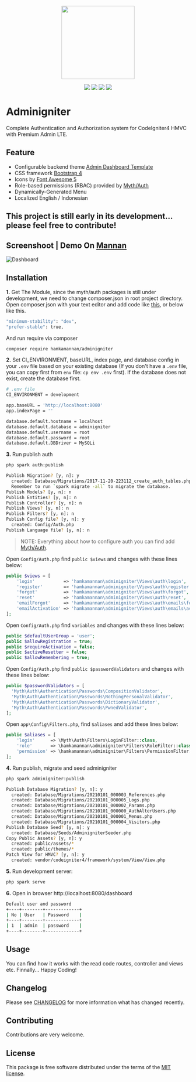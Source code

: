 <p align="center"><img src="https://codeigniter.com/assets/images/codeigniter4logo.png" width="200"></p>

<p align="center">
<a href="https://packagist.org/packages/hamkamannan/adminigniter"><img src="https://poser.pugx.org/hamkamannan/adminigniter/version"></a>
<a href="https://packagist.org/packages/hamkamannan/adminigniter"><img src="https://img.shields.io/badge/Package-hamkamannan%2Fadminigniter-light.svg"></a>
<a href="https://packagist.org/packages/hamkamannan/adminigniter"><img src="https://poser.pugx.org/hamkamannan/adminigniter/downloads"</img></a>
<a href="https://github.com/hamkamannan/adminigniter/blob/master/LICENSE.md"><img src="https://img.shields.io/github/license/hamkamannan/adminigniter"></a>
</p>


Adminigniter
=====================================
Complete Authentication and Authorization system for CodeIgniter4 HMVC with Premium Admin LTE.

Feature
-------
* Configurable backend theme [Admin Dashboard Template](https://dashboardpack.com/)
* CSS framework [Bootstrap 4](https://getbootstrap.com/)
* Icons by [Font Awesome 5](https://fontawesome.com/)
* Role-based permissions (RBAC) provided by [Myth/Auth](https://github.com/lonnieezell/myth-auth)
* Dynamically-Generated Menu
* Localized English / Indonesian

This project is still early in its development... please feel free to contribute!
------------------------------------------------------------
Screenshoot | Demo On [Mannan](https://mannan.id/)
-------------------------------------------------------------------------------
![Dashboard](.github/dashboard.png?raw=true)

Installation
------------

**1.** Get The Module, since the myth/auth packages is still under development, we need to change composer.json in root project directory. Open composer.json with your text editor and add code like [this](https://github.com/hamkamannan/adminigniter/blob/master/composer.json#L29-L30), or below like this.

```bash
"minimum-stability": "dev",
"prefer-stable": true,
```

And run require via composer

```bash
composer require hamkamannan/adminigniter
```

**2.** Set CI_ENVIRONMENT, baseURL, index page, and database config in your `.env` file based on your existing database (If you don't have a `.env` file, you can copy first from `env` file: `cp env .env` first). If the database does not exist, create the database first.

```bash
# .env file
CI_ENVIRONMENT = development

app.baseURL = 'http://localhost:8080'
app.indexPage = ''

database.default.hostname = localhost
database.default.database = adminigniter
database.default.username = root
database.default.password = root
database.default.DBDriver = MySQLi
```
**3.** Run publish auth
```bash
php spark auth:publish

Publish Migration? [y, n]: y
  created: Database/Migrations/2017-11-20-223112_create_auth_tables.php
  Remember to run `spark migrate -all` to migrate the database.
Publish Models? [y, n]: n
Publish Entities? [y, n]: n
Publish Controller? [y, n]: n
Publish Views? [y, n]: n
Publish Filters? [y, n]: n
Publish Config file? [y, n]: y
  created: Config/Auth.php
Publish Language file? [y, n]: n
```

> NOTE: Everything about how to configure auth you can find add [Myth/Auth](https://github.com/lonnieezell/myth-auth).


Open `Config/Auth.php` find `public $views` and changes with these lines below:
```php
public $views = [
    'login'           => 'hamkamannan\adminigniter\Views\auth\login',
    'register'        => 'hamkamannan\adminigniter\Views\auth\register',
    'forgot'          => 'hamkamannan\adminigniter\Views\auth\forgot',
    'reset'           => 'hamkamannan\adminigniter\Views\auth\reset',
    'emailForgot'     => 'hamkamannan\adminigniter\Views\auth\emails\forgot',
    'emailActivation' => 'hamkamannan\adminigniter\Views\auth\emails\activation',
];
```

Open `Config/Auth.php` find `variables` and changes with these lines below:
```php
public $defaultUserGroup = 'user';
public $allowRegistration = true;
public $requireActivation = false; 
public $activeResetter = false;
public $allowRemembering = true;
```

Open `Config/Auth.php` find `public $passwordValidators` and changes with these lines below:
```php
public $passwordValidators = [
  'Myth\Auth\Authentication\Passwords\CompositionValidator',
  'Myth\Auth\Authentication\Passwords\NothingPersonalValidator',
  'Myth\Auth\Authentication\Passwords\DictionaryValidator',
  'Myth\Auth\Authentication\Passwords\PwnedValidator',
];
```

Open `app\Config\Filters.php`, find `$aliases` and add these lines below:
```php
public $aliases = [
    'login'      => \Myth\Auth\Filters\LoginFilter::class,
    'role'       => \hamkamannan\adminigniter\Filters\RoleFilter::class,
    'permission' => \hamkamannan\adminigniter\Filters\PermissionFilter::class,
];
```

**4.** Run publish, migrate and seed adminigniter
```bash
php spark adminigniter:publish

Publish Database Migration? [y, n]: y
  created: Database/Migrations/20210101_000003_References.php
  created: Database/Migrations/20210101_000005_Logs.php
  created: Database/Migrations/20210101_000002_Params.php
  created: Database/Migrations/20210101_000000_AuthAlterUsers.php
  created: Database/Migrations/20210101_000001_Menus.php
  created: Database/Migrations/20210101_000004_Visitors.php
Publish Database Seed? [y, n]: y
  created: Database/Seeds/AdminigniterSeeder.php
Copy Public Assets? [y, n]: y
  created: public/assets/*
  created: public/themes/*
Patch View for HMVC? [y, n]: y
  created: vendor/codeigniter4/framework/system/View/View.php
```

**5.** Run development server:

```bash
php spark serve
```

**6.** Open in browser http://localhost:8080/dashboard
```bash
Default user and password
+----+--------+-------------+
| No | User   | Password    |
+----+--------+-------------+
| 1  | admin  | password    |
+----+--------+-------------+
```

Usage
-----
You can find how it works with the read code routes, controller and views etc. Finnally... Happy Coding!

Changelog
--------
Please see [CHANGELOG](CHANGELOG.md) for more information what has changed recently.

Contributing
------------
Contributions are very welcome.

License
-------

This package is free software distributed under the terms of the [MIT license](LICENSE.md).

